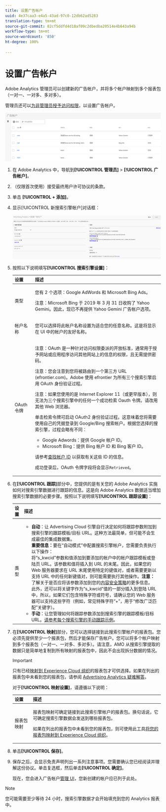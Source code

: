 ```yaml
---
title: 设置广告帐户
uuid: 4e37caa3-e4a5-43ad-97c0-12db62ad5283
translation-type: tm+mt
source-git-commit: 82cf5ddfd4d18af09c2dbedba20514e4b643a94b
workflow-type: tm+mt
source-wordcount: '850'
ht-degree: 100%

---
```



# 设置广告帐户

Adobe Analytics 管理员可以创建新的广告帐户，并将多个帐户映射到多个报表包（一对一、一对多、多对多）。

管理员还可以[为非管理员授予访问权限](/help/integrate/c-advertising-analytics/overview.md#section_FCC58EB635954A32990D4E67B52B4369)，以设置广告帐户。

![](assets/aa_accounts.png)

1. 在 Adobe Analytics 中，导航到&#x200B;**[!UICONTROL 管理员]** > **[!UICONTROL 广告帐户]**。
1. （仅限首次使用）接受最终用户许可协议的条款。
1. 单击 **[!UICONTROL + 添加]**。
1. 显示[!UICONTROL 新搜索引擎帐户]对话框：

   ![](assets/aa_new_se_account.png)

1. 按照以下说明填写&#x200B;**[!UICONTROL 搜索引擎设置]**：

   <table id="table_B3BE66B7D4C54766B8FFD2C6DCD657AF"> 
    <thead> 
      <tr> 
      <th colname="col1" class="entry"> 设置 </th> 
      <th colname="col2" class="entry"> 描述 </th> 
      </tr>
    </thead>
    <tbody> 
      <tr> 
      <td colname="col1"> <p>类型 </p> </td> 
      <td colname="col2"> <p>您有 2 个选项：Google AdWords 和 Microsoft Bing Ads。 </p> <p>注意：Microsoft Bing 于 2019 年 3 月 31 日收购了 Yahoo Gemini。因此，现已不再提供 Yahoo Gemini 广告帐户选项。  </p> </td> 
      </tr> 
      <tr> 
      <td colname="col1"> <p>帐户名称 </p> </td> 
      <td colname="col2"> <p>您可以选择将此帐户名称设置为适合您的任意名称。这是将显示在 UI 中的帐户的友好名称。 </p> </td> 
      </tr> 
      <tr> 
      <td colname="col1"> <p>OAuth 令牌 </p> </td> 
      <td colname="col2"> <p>注意：OAuth 是一种针对访问权限委派的开放标准，通常用于授予网站或应用程序访问其他网站上的信息的权限，且无需提供密码。 </p> <p>注意：您会注意到您将被路由到一个第三方 URL (efrontier.com)。Adobe 使用 efrontier 为所有三个搜索引擎启用 OAuth 身份验证过程。 </p> <p>注意：如果您使用的是 Internet Explorer 11（或更早版本），则无法为三个搜索引擎中的任何一个成功检索 Oauth 令牌。请改用其他 Web 浏览器。 </p> <p>单击<span class="uicontrol">检索令牌</span>可启动 OAuth2 身份验证过程。这意味着您将需要使用自己的凭据登录到 Google/Bing 搜索帐户。根据您选择的搜索引擎，过程会略有不同： </p>
      <ul id="ul_FC9B5612F6554495B04C357CB0AB72EB"> 
       <li id="li_CD54231BFF134F83B3B5B14B34A0E1D2">Google Adwords：提供 Google 帐户 ID。 </li> 
       <li id="li_89B9D54BAA914E5DB2959B193489582E">Microsoft Bing：提供 Bing 帐户 ID 和 Bing 客户 ID。 </li> 
       </ul> <p>请参考<a href="/help/integrate/c-advertising-analytics/c-adanalytics-workflow/aa-locate-account-id.md"  >查找帐户 ID</a> 以获取有关这些 ID 的信息。 </p> <p>成功登录后，OAuth 令牌字段将会显示<code>Retrieved</code>。 </p> </td> 
      </tr> 
    </tbody> 
    </table>

1. 在&#x200B;**[!UICONTROL 跟踪]**&#x200B;部分中，您提供的是有关您的 Adobe Analytics 实施如何对搜索引擎数据进行跟踪的信息。这是向 Adobe Analytics 数据适当增加搜索引擎数据的必要步骤。按照以下说明填写&#x200B;**[!UICONTROL 跟踪设置]**：

   | 设置 | 描述 |
   |--- |--- |
   | 类型 | <ul><li>**自动**：让 Advertising Cloud 引擎自行决定如何将跟踪参数附加到搜索引擎的跟踪模板/目标 URL。这种方法最简单，但可能不会生成最佳的集成数据集。<br>**重要信息：**&#x200B;要在“自动模式”中配置搜索引擎帐户，您需要负责执行以下操作：<br>将“s_kwcid”参数和值添加到要添加的帐户中的帐户跟踪模板或登陆页 URL。该参数和值将插入到 URL 的末尾。因此，如果您的 Web 服务器要求在 URL 末尾使用特定的键值对，或者需要更新以支持 URL 中的任何新键值对，则可能需要执行其他操作。**注意：**&#x200B;了解关于是否应将该参数添加到您的[内容安全策略](https://docs.adobe.com/content/help/zh-Hans/id-service/using/reference/csp.html)的更多信息。<br>此外，还可以将关键字作为“s_kwcid”值的一部分插入到登陆 URL 中，所以，如果它们包含特殊字符或符号，请确认您的 Web 服务器可以支持这些字符（例如，常见特殊字符“+”，用于“修改广泛匹配”关键字）。</li><li>**手动**：让您管理如何将跟踪参数添加到搜索引擎的跟踪模板/目标 URL。[请参考每个搜索引擎的手动跟踪示例](/help/integrate/c-advertising-analytics/c-adanalytics-workflow/aa-manual-vs-automatic-tracking.md)。</li></ul> |

1. 在&#x200B;**[!UICONTROL 映射]**&#x200B;部分，您可以选择链接到此搜索引擎帐户的报表包。您必须先提供至少一个报表包，然后才能保存广告帐户。您可以将多个帐户映射到多个报表包（一对一、一对多、多对多）。请注意，AMO 从搜索引擎提取的数据只是简单地复制到所有映射的报表包中，因此不会出现拆分数据的情况。

   >[!IMPORTANT]
   >
   >只有已经[映射到 Experience Cloud 组织](https://docs.adobe.com/content/help/zh-Hans/core-services/interface/about-core-services/report-suite-mapping.html)的报表包才可供选择。如果在列出的报表包中未看到您的报表包，请参阅 [Advertising Analytics 疑难解答](/help/integrate/c-advertising-analytics/c-adanalytics-workflow/aa-troubleshooting.md)。

   对于&#x200B;**[!UICONTROL 映射设置]**，请遵循以下说明：

   <table id="table_AF876DC40F97403882C0AA528BD204FF"> 
    <thead> 
      <tr> 
      <th colname="col1" class="entry"> 设置 </th> 
      <th colname="col2" class="entry"> 描述 </th> 
      </tr>
    </thead>
    <tbody> 
      <tr> 
      <td colname="col1"> <p>报表包映射 </p> </td> 
      <td colname="col2"> <p>报表包映射可确定链接到此搜索引擎帐户的报表包。换句话说，它可确定搜索引擎数据会发送到哪些报表包。 </p> <p>如果在列出的报表包中未看到您的报表包，则可使用此工具<a href="https://docs.adobe.com/content/help/zh-Hans/core-services/interface/about-core-services/report-suite-mapping.html"  >将您的报表包映射到 Experience Cloud 组织</a>。 </p> </td> 
      </tr> 
    </tbody> 
    </table>

1. 单击&#x200B;**[!UICONTROL 保存]**。
1. 保存之后，会显示免责声明列出一系列注意事项。您需要确认您已经阅读并理解这份协议。单击复选框，然后单击&#x200B;**[!UICONTROL 确定]**。

   现在，您会进入广告帐户[管理 UI](/help/integrate/c-advertising-analytics/c-adanalytics-workflow/aa-manage-ad-accounts.md)，您新创建的帐户应已列于此处。

>[!NOTE]
>
>您可能需要至少等待 24 小时，搜索引擎数据才会开始填充到您的 Analytics 报表中。

